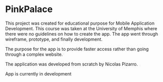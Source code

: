 # PinkPalace
This project was created for educational purpose for Mobile Application Development.  This course was taken at the University of Memphis where there were no guidelines on how to create the app.  The app went through wireframe, prototype, and finally development. 

The purpose for the app is to provide faster access rather than going through a complex website.

The application was developed from scratch by Nicolas Pizarro.

App is currently in development
